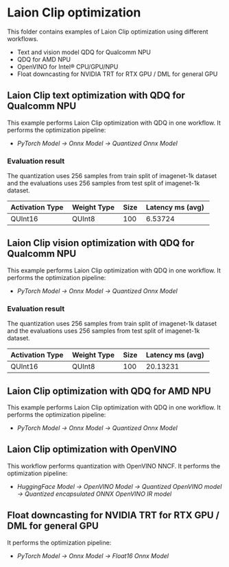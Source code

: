 # Laion Clip optimization

This folder contains examples of Laion Clip optimization using different workflows.

- Text and vision model QDQ for Qualcomm NPU
- QDQ for AMD NPU
- OpenVINO for Intel® CPU/GPU/NPU
- Float downcasting for NVIDIA TRT for RTX GPU / DML for general GPU

## Laion Clip text optimization with QDQ for Qualcomm NPU

This example performs Laion Clip optimization with QDQ in one workflow. It performs the optimization pipeline:

- *PyTorch Model -> Onnx Model -> Quantized Onnx Model*

### Evaluation result

The quantization uses 256 samples from train split of imagenet-1k dataset and the evaluations uses 256 samples from test split of imagenet-1k dataset.


| Activation Type&nbsp; | Weight Type&nbsp; | Size&nbsp; | Latency ms (avg)&nbsp; |
| --------------------- | ----------------- | ---------- | ---------------------- |
| QUInt16               | QUInt8            | 100        | 6.53724                |

## Laion Clip vision optimization with QDQ for Qualcomm NPU

This example performs Laion Clip optimization with QDQ in one workflow. It performs the optimization pipeline:

- *PyTorch Model -> Onnx Model -> Quantized Onnx Model*

### Evaluation result

The quantization uses 256 samples from train split of imagenet-1k dataset and the evaluations uses 256 samples from test split of imagenet-1k dataset.


| Activation Type&nbsp; | Weight Type&nbsp; | Size&nbsp; | Latency ms (avg)&nbsp; |
| --------------------- | ----------------- | ---------- | ---------------------- |
| QUInt16               | QUInt8            | 100        | 20.13231               |


## Laion Clip optimization with QDQ for AMD NPU

This example performs Laion Clip optimization with QDQ in one workflow. It performs the optimization pipeline:

- *PyTorch Model -> Onnx Model -> Quantized Onnx Model*

## Laion Clip optimization with OpenVINO

This workflow performs quantization with OpenVINO NNCF. It performs the optimization pipeline:

- *HuggingFace Model -> OpenVINO Model -> Quantized OpenVINO model -> Quantized encapsulated ONNX OpenVINO IR model*

## Float downcasting for NVIDIA TRT for RTX GPU / DML for general GPU

It performs the optimization pipeline:

- *PyTorch Model -> Onnx Model -> Float16 Onnx Model*
